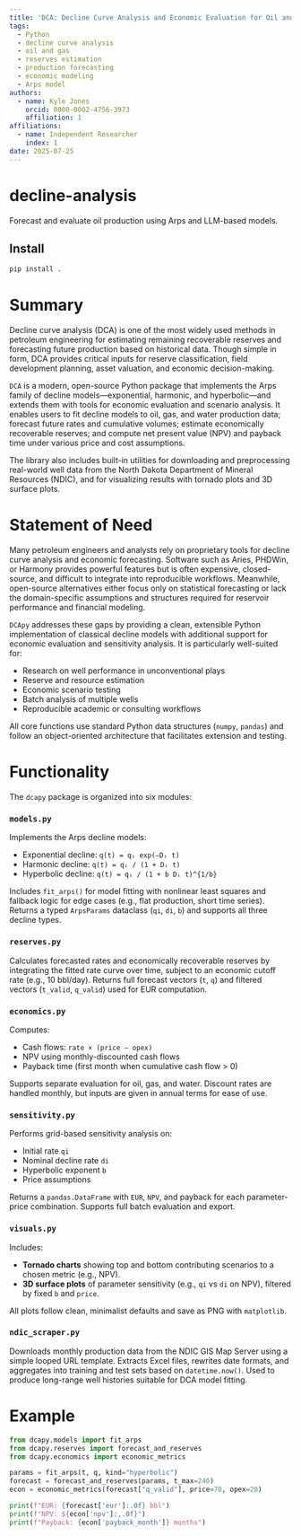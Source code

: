 ```yaml
---
title: 'DCA: Decline Curve Analysis and Economic Evaluation for Oil and Gas Wells in Python'
tags:
  - Python
  - decline curve analysis
  - oil and gas
  - reserves estimation
  - production forecasting
  - economic modeling
  - Arps model
authors:
  - name: Kyle Jones
    orcid: 0000-0002-4756-3973  
    affiliation: 1
affiliations:
  - name: Independent Researcher
    index: 1
date: 2025-07-25
---
```


# decline-analysis

Forecast and evaluate oil production using Arps and LLM-based models.

## Install

```bash
pip install .
```




# Summary

Decline curve analysis (DCA) is one of the most widely used methods in petroleum engineering for estimating remaining recoverable reserves and forecasting future production based on historical data. Though simple in form, DCA provides critical inputs for reserve classification, field development planning, asset valuation, and economic decision-making.

`DCA` is a modern, open-source Python package that implements the Arps family of decline models—exponential, harmonic, and hyperbolic—and extends them with tools for economic evaluation and scenario analysis. It enables users to fit decline models to oil, gas, and water production data; forecast future rates and cumulative volumes; estimate economically recoverable reserves; and compute net present value (NPV) and payback time under various price and cost assumptions. 

The library also includes built-in utilities for downloading and preprocessing real-world well data from the North Dakota Department of Mineral Resources (NDIC), and for visualizing results with tornado plots and 3D surface plots.

# Statement of Need

Many petroleum engineers and analysts rely on proprietary tools for decline curve analysis and economic forecasting. Software such as Aries, PHDWin, or Harmony provides powerful features but is often expensive, closed-source, and difficult to integrate into reproducible workflows. Meanwhile, open-source alternatives either focus only on statistical forecasting or lack the domain-specific assumptions and structures required for reservoir performance and financial modeling.

`DCApy` addresses these gaps by providing a clean, extensible Python implementation of classical decline models with additional support for economic evaluation and sensitivity analysis. It is particularly well-suited for:

- Research on well performance in unconventional plays
- Reserve and resource estimation
- Economic scenario testing
- Batch analysis of multiple wells
- Reproducible academic or consulting workflows

All core functions use standard Python data structures (`numpy`, `pandas`) and follow an object-oriented architecture that facilitates extension and testing.

# Functionality

The `dcapy` package is organized into six modules:

### `models.py`

Implements the Arps decline models:

- Exponential decline: `q(t) = qᵢ exp(–Dᵢ t)`
- Harmonic decline: `q(t) = qᵢ / (1 + Dᵢ t)`
- Hyperbolic decline: `q(t) = qᵢ / (1 + b Dᵢ t)^{1/b}`

Includes `fit_arps()` for model fitting with nonlinear least squares and fallback logic for edge cases (e.g., flat production, short time series). Returns a typed `ArpsParams` dataclass (`qi`, `di`, `b`) and supports all three decline types.

### `reserves.py`

Calculates forecasted rates and economically recoverable reserves by integrating the fitted rate curve over time, subject to an economic cutoff rate (e.g., 10 bbl/day). Returns full forecast vectors (`t`, `q`) and filtered vectors (`t_valid`, `q_valid`) used for EUR computation.

### `economics.py`

Computes:

- Cash flows: `rate × (price – opex)`
- NPV using monthly-discounted cash flows
- Payback time (first month when cumulative cash flow > 0)

Supports separate evaluation for oil, gas, and water. Discount rates are handled monthly, but inputs are given in annual terms for ease of use.

### `sensitivity.py`

Performs grid-based sensitivity analysis on:

- Initial rate `qi`
- Nominal decline rate `di`
- Hyperbolic exponent `b`
- Price assumptions

Returns a `pandas.DataFrame` with `EUR`, `NPV`, and payback for each parameter-price combination. Supports full batch evaluation and export.

### `visuals.py`

Includes:

- **Tornado charts** showing top and bottom contributing scenarios to a chosen metric (e.g., NPV).
- **3D surface plots** of parameter sensitivity (e.g., `qi` vs `di` on NPV), filtered by fixed `b` and `price`.

All plots follow clean, minimalist defaults and save as PNG with `matplotlib`.

### `ndic_scraper.py`

Downloads monthly production data from the NDIC GIS Map Server using a simple looped URL template. Extracts Excel files, rewrites date formats, and aggregates into training and test sets based on `datetime.now()`. Used to produce long-range well histories suitable for DCA model fitting.

# Example

```python
from dcapy.models import fit_arps
from dcapy.reserves import forecast_and_reserves
from dcapy.economics import economic_metrics

params = fit_arps(t, q, kind="hyperbolic")
forecast = forecast_and_reserves(params, t_max=240)
econ = economic_metrics(forecast["q_valid"], price=70, opex=20)

print(f"EUR: {forecast['eur']:.0f} bbl")
print(f"NPV: ${econ['npv']:,.0f}")
print(f"Payback: {econ['payback_month']} months")
